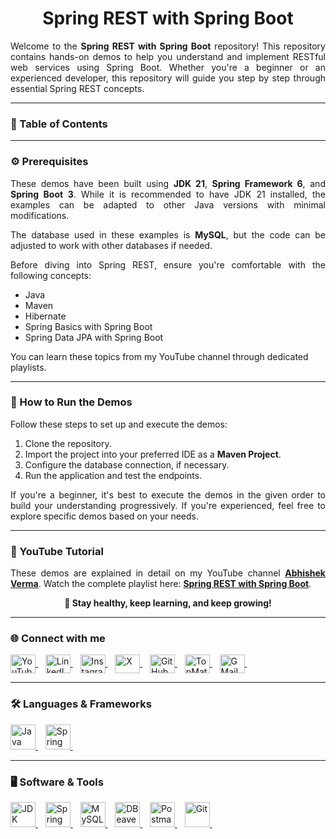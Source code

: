 <h1 align="center">Spring REST with Spring Boot</h1>

<p align="justify">
    Welcome to the <b>Spring REST with Spring Boot</b> repository! This repository contains hands-on demos to help you
    understand and implement RESTful web services using Spring Boot. Whether you're a beginner or an experienced
    developer, this repository will guide you step by step through essential Spring REST concepts.
</p>

<hr>

<h3 align="left">📌 Table of Contents</h3>
<ol align="left">

</ol>

<hr>

<h3 align="left">⚙️ Prerequisites</h3>
<p align="justify">
    These demos have been built using <b>JDK 21</b>, <b>Spring Framework 6</b>, and <b>Spring Boot 3</b>. While it is
    recommended to have JDK 21 installed, the examples can be adapted to other Java versions with minimal modifications.
</p>
<p align="justify">
    The database used in these examples is <b>MySQL</b>, but the code can be adjusted to work with other databases if
    needed.
</p>
<p align="justify">
    Before diving into Spring REST, ensure you're comfortable with the following concepts:
<ul>
    <li>Java</li>
    <li>Maven</li>
    <li>Hibernate</li>
    <li>Spring Basics with Spring Boot</li>
    <li>Spring Data JPA with Spring Boot</li>
</ul>
You can learn these topics from my YouTube channel through dedicated playlists.
</p>

<hr>

<h3 align="left">🚀 How to Run the Demos</h3>
<p align="justify">
    Follow these steps to set up and execute the demos:
</p>
<ol>
    <li>Clone the repository.</li>
    <li>Import the project into your preferred IDE as a <b>Maven Project</b>.</li>
    <li>Configure the database connection, if necessary.</li>
    <li>Run the application and test the endpoints.</li>
</ol>
<p align="justify">
    If you're a beginner, it's best to execute the demos in the given order to build your understanding progressively.
    If you're experienced, feel free to explore specific demos based on your needs.
</p>

<hr>

<h3 align="left">🎥 YouTube Tutorial</h3>
<p align="justify">
    These demos are explained in detail on my YouTube channel <a href="https://www.youtube.com/@abhishekvermaa10"
        target="_blank"><b>Abhishek Verma</b></a>.
    Watch the complete playlist here: <a href="https://www.youtube.com/playlist?list=PLJDwhlqmpSfM7NmtpvG5tR5TyYctS6yCA"
        target="_blank"><b>Spring REST with Spring Boot</b></a>.
</p>

<p align="center"><b>🚀 Stay healthy, keep learning, and keep growing!</b></p>

<hr>

<h3 align="left">🌐 Connect with me</h3>
<p align="left">
    <a href="https://www.youtube.com/@abhishekvermaa10" target="_blank">
        <img align="center" src="https://github.com/abhishekvermaa10/Logos/blob/main/YouTube.svg" alt="YouTube" height="30" width="40" />
    </a> &nbsp;&nbsp;
    <a href="https://linkedin.com/in/abhishekvermaa10" target="_blank">
        <img align="center" src="https://github.com/abhishekvermaa10/Logos/blob/main/LinkedIn.svg" alt="LinkedIn" height="30" width="40" />
    </a> &nbsp;&nbsp;
    <a href="https://instagram.com/abhishekvermaa10" target="_blank">
        <img align="center" src="https://github.com/abhishekvermaa10/Logos/blob/main/Instagram.svg" alt="Instagram" height="30" width="40" />
    </a> &nbsp;&nbsp;
    <a href="https://x.com/ytabhishekverma" target="_blank">
        <img align="center" src="https://github.com/abhishekvermaa10/Logos/blob/main/X.svg" alt="X" height="30" width="40" />
    </a> &nbsp;&nbsp;
    <a href="https://github.com/abhishekvermaa10" target="_blank">
        <img align="center" src="https://github.com/abhishekvermaa10/Logos/blob/main/GitHub.svg" alt="GitHub" height="30" width="40" />
    </a> &nbsp;&nbsp;
    <a href="https://topmate.io/abhishekvermaa10" target="_blank">
        <img align="center" src="https://github.com/abhishekvermaa10/Logos/blob/main/TopMate.svg" alt="TopMate" height="30" width="40" />
    </a> &nbsp;&nbsp;
    <a href="mailto:scaleupindiayt@gmail.com">
        <img align="center" src="https://github.com/abhishekvermaa10/Logos/blob/main/GMail.svg" alt="GMail" height="30" width="40" />
    </a> &nbsp;&nbsp;
</p>

<hr>

<h3 align="left">🛠️ Languages & Frameworks</h3>
<p align="left">
    <a href="https://www.java.com" target="_blank">
        <img src="https://github.com/abhishekvermaa10/Logos/blob/main/Java.svg" alt="Java" width="40" height="40" />
    </a> &nbsp;&nbsp;
    <a href="https://spring.io" target="_blank">
        <img src="https://github.com/abhishekvermaa10/Logos/blob/main/Spring.svg" alt="Spring" width="40" height="40" />
    </a> &nbsp;&nbsp;
</p>

<hr>

<h3 align="left">🖥️ Software & Tools</h3>
<p align="left">
    <a href="https://www.oracle.com/in/java/technologies/downloads" target="_blank">
        <img src="https://github.com/abhishekvermaa10/Logos/blob/main/Java.svg" alt="JDK" width="40" height="40" />
    </a> &nbsp;&nbsp;
    <a href="https://spring.io/tools" target="_blank">
        <img src="https://github.com/abhishekvermaa10/Logos/blob/main/Spring Tool Suite.svg" alt="Spring Tool Suite" width="40" height="40" />
    </a> &nbsp;&nbsp;
    <a href="https://dev.mysql.com/downloads" target="_blank">
        <img src="https://github.com/abhishekvermaa10/Logos/blob/main/MySQL.svg" alt="MySQL" width="40" height="40" />
    </a> &nbsp;&nbsp;
    <a href="https://dbeaver.io/download" target="_blank">
        <img src="https://github.com/abhishekvermaa10/Logos/blob/main/DBeaver.svg" alt="DBeaver" width="40" height="40" />
    </a> &nbsp;&nbsp;
    <a href="https://www.postman.com/downloads" target="_blank">
        <img src="https://github.com/abhishekvermaa10/Logos/blob/main/Postman.svg" alt="Postman" width="40" height="40" />
    </a> &nbsp;&nbsp;
    <a href="https://git-scm.com/downloads" target="_blank">
        <img src="https://github.com/abhishekvermaa10/Logos/blob/main/Git.svg" alt="Git" width="40" height="40" />
    </a> &nbsp;&nbsp;
</p>

